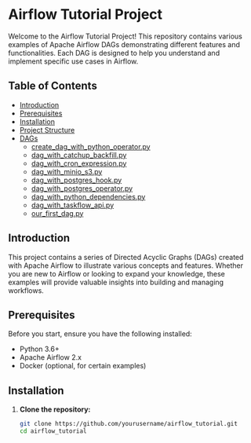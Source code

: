 # Airflow Tutorial Project

Welcome to the Airflow Tutorial Project! This repository contains various examples of Apache Airflow DAGs demonstrating different features and functionalities. Each DAG is designed to help you understand and implement specific use cases in Airflow.

## Table of Contents

- [Introduction](#introduction)
- [Prerequisites](#prerequisites)
- [Installation](#installation)
- [Project Structure](#project-structure)
- [DAGs](#dags)
  - [create_dag_with_python_operator.py](#create_dag_with_python_operatorpy)
  - [dag_with_catchup_backfill.py](#dag_with_catchup_backfillpy)
  - [dag_with_cron_expression.py](#dag_with_cron_expressionpy)
  - [dag_with_minio_s3.py](#dag_with_minio_s3py)
  - [dag_with_postgres_hook.py](#dag_with_postgres_hookpy)
  - [dag_with_postgres_operator.py](#dag_with_postgres_operatorpy)
  - [dag_with_python_dependencies.py](#dag_with_python_dependenciespy)
  - [dag_with_taskflow_api.py](#dag_with_taskflow_apipy)
  - [our_first_dag.py](#our_first_dagpy)

## Introduction

This project contains a series of Directed Acyclic Graphs (DAGs) created with Apache Airflow to illustrate various concepts and features. Whether you are new to Airflow or looking to expand your knowledge, these examples will provide valuable insights into building and managing workflows.

## Prerequisites

Before you start, ensure you have the following installed:

- Python 3.6+
- Apache Airflow 2.x
- Docker (optional, for certain examples)

## Installation

1. **Clone the repository:**
   ```bash
   git clone https://github.com/yourusername/airflow_tutorial.git
   cd airflow_tutorial

